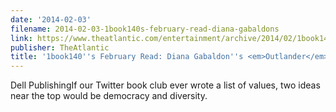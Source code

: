 ```yaml
---
date: '2014-02-03'
filename: 2014-02-03-1book140s-february-read-diana-gabaldons
link: https://www.theatlantic.com/entertainment/archive/2014/02/1book140s-february-read-diana-gabaldons-em-outlander-em/283547/?utm_source=feed
publisher: TheAtlantic
title: '1book140''s February Read: Diana Gabaldon''s <em>Outlander</em>'
---
```


Dell PublishingIf our Twitter book club ever wrote a list of values, two ideas near the top would be democracy and diversity.